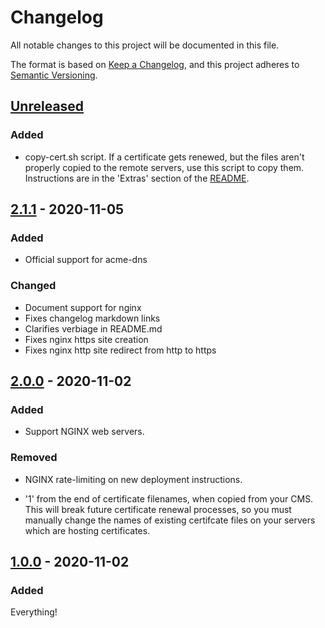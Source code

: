 # Changelog

All notable changes to this project will be documented in this file.

The format is based on [Keep a Changelog](https://keepachangelog.com/en/1.0.0/),
and this project adheres to [Semantic Versioning](https://semver.org/spec/v2.0.0.html).

## [Unreleased]

### Added

- copy-cert.sh script. If a certificate gets renewed, but the files aren't properly copied to the remote servers, use this script to copy them. Instructions are in the 'Extras' section of the [README](./README.md).

## [2.1.1] - 2020-11-05

### Added

- Official support for acme-dns

### Changed

- Document support for nginx
- Fixes changelog markdown links
- Clarifies verbiage in README.md
- Fixes nginx https site creation
- Fixes nginx http site redirect from http to https

## [2.0.0] - 2020-11-02

### Added

- Support NGINX web servers.

### Removed

- NGINX rate-limiting on new deployment instructions.

- '1' from the end of certificate filenames, when copied from your CMS. This will break future certificate renewal processes, so you must manually change the names of existing certifcate files on your servers which are hosting certificates.

## [1.0.0] - 2020-11-02

### Added

Everything!

[Unreleased]: https://github.com/endeavorcomm/le-cms/compare/2.1.1...HEAD
[2.1.1]: https://github.com/endeavorcomm/le-cms/compare/2.0.0...2.1.1
[2.0.0]: https://github.com/endeavorcomm/le-cms/compare/1.0.0...2.0.0
[1.0.0]: https://github.com/endeavorcomm/le-cms/releases/tag/1.0.0
